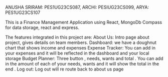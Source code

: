 ANUSHA SRIRAM: PES1UG23CS087, ARCHI: PESIUG23CS099, ARYA: PES1UG23CS107

This is a Finance Management Application using React, MongoDb Compass for data storage, react and express.

The features integrated in this project are: 
About Us: Intro page about project, gives details on team members.
Dashboard: we have a doughnut chart that shows income and expenses
Expense Tracker: You can add in your expenses and it will be reflected in the dashboard and your local storage
Budget Planner: Three button , needs, wants and total . You can add in the amount of each of your needs, wants and it will show the total in the end .
Log out: Log out will re route back to about us page
